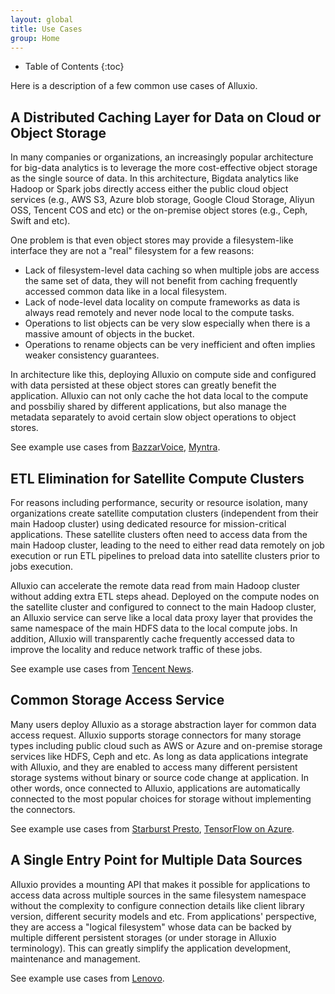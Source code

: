 ```yaml
---
layout: global
title: Use Cases
group: Home
---
```


* Table of Contents
{:toc}


Here is a description of a few common use cases of Alluxio.

## A Distributed Caching Layer for Data on Cloud or Object Storage

In many companies or organizations, an increasingly popular architecture for
big-data analytics is to leverage the more cost-effective object storage as the
single source of data. In this architecture, Bigdata analytics like Hadoop
or Spark jobs directly
access either the public cloud object services (e.g., AWS S3, Azure blob
storage, Google Cloud Storage, Aliyun OSS, Tencent COS and etc) or the
on-premise object stores (e.g., Ceph, Swift and etc).

One problem is that even object stores may provide a filesystem-like interface
they are not a "real" filesystem for a few reasons:

- Lack of filesystem-level data caching so when multiple jobs are access the
 same set of data, they will not benefit from caching frequently accessed common
 data like in a local filesystem.
- Lack of node-level data locality on compute frameworks as data is always read
 remotely and never node local to the compute tasks.
- Operations to list objects can be very slow especially when there is a massive
 amount of objects in the bucket.
- Operations to rename objects can be very inefficient and often implies weaker
 consistency guarantees.

In architecture like this, deploying Alluxio on compute side and configured with
data persisted at these object stores can greatly benefit the
application. Alluxio can not only cache the hot data local to the compute and
possbiliy shared by different applications, but also manage the metadata
separately to avoid certain slow object operations to object stores.

See example use cases from
[BazzarVoice](https://www.slideshare.net/ThaiBui7/hybrid-collaborative-tiered-storage-with-alluxio), [Myntra](http://alluxio-com-site-prod.s3.amazonaws.com/resource/media/myntra-case-study-accelerating-analytics-in-the-cloud-for-mobile-e-commerce).

## ETL Elimination for Satellite Compute Clusters

For reasons including performance, security or resource isolation, many
organizations create satellite computation clusters (independent from their main
Hadoop cluster) using dedicated resource for mission-critical
applications. These satellite clusters often need to access data from the main
Hadoop cluster, leading to the need to either read data remotely on job
execution or run ETL pipelines to preload data into satellite clusters prior to
jobs execution.

Alluxio can accelerate the remote data read from main Hadoop cluster without
adding extra ETL steps ahead. Deployed on the compute nodes on the satellite
cluster and configured to connect to the main Hadoop cluster, an Alluxio service
can serve like a local data proxy layer that provides the same namespace of the
main HDFS data to the local compute jobs. In addition, Alluxio will
transparently cache frequently accessed data to improve the locality and reduce
network traffic of these jobs.

See example use cases from [Tencent News](http://alluxio-com-site-prod.s3.amazonaws.com/resource/media/tencent-case-study-delivering-customized-news-to-over-100-million-montly-users).

## Common Storage Access Service

Many users deploy Alluxio as a storage abstraction layer for common data access
request.  Alluxio supports storage connectors for many storage types including
public cloud such as AWS or Azure and on-premise storage services like HDFS,
Ceph and etc. As long as data applications integrate with Alluxio, and they are
enabled to access many different persistent storage systems without binary or
source code change at application. In other words, once connected to Alluxio,
applications are automatically connected to the most popular choices for storage
without implementing the connectors.

See example use cases from [Starburst Presto](https://www.starburstdata.com/technical-blog/starburst-presto-alluxio-better-together/),
[TensorFlow on Azure](https://blogs.msdn.microsoft.com/cloudai/2018/05/01/tensorflow-on-azure-enabling-blob-storage-via-alluxio/).

## A Single Entry Point for Multiple Data Sources

Alluxio provides a mounting API that makes it possible for applications to
access data across multiple sources in the same filesystem namespace without
the complexity to configure connection details like client library version,
different security models and etc. From applications' perspective, they are
access a "logical filesystem" whose data can be backed by multiple different
persistent storages (or under storage in Alluxio terminology). This can greatly
simplify the application development, maintenance and management.

See example use cases from
[Lenovo](http://alluxio-com-site-prod.s3.amazonaws.com/resource/media/lenovo-analyzes-petabytes-of-smartphone-data-from-multiple-locations-and-eliminates-etl-with-alluxio).
